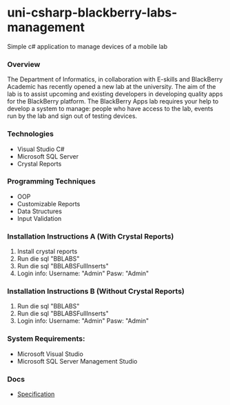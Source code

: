 # uni-csharp-blackberry-labs-management
Simple c# application to manage devices of a mobile lab

### Overview
The Department of Informatics, in collaboration with E-skills and BlackBerry Academic has recently opened a new lab at the university. The aim of the lab is to assist upcoming and existing developers in developing quality apps for the BlackBerry platform. The BlackBerry Apps lab requires your help to develop a system to manage: people who have access to the lab, events run by the lab and sign out of testing devices.

### Technologies
- Visual Studio C#
- Microsoft SQL Server
- Crystal Reports

### Programming Techniques
- OOP
- Customizable Reports
- Data Structures
- Input Validation

### Installation Instructions A (With Crystal Reports)
1. Install crystal reports
2. Run die sql "BBLABS"
3. Run die sql "BBLABSFullInserts"
4. Login info: Username: "Admin" Pasw: "Admin"

### Installation Instructions B (Without Crystal Reports)
1. Run die sql "BBLABS"
2. Run die sql "BBLABSFullInserts"
3. Login info: Username: "Admin" Pasw: "Admin"

### System Requirements:
- Microsoft Visual Studio
- Microsoft SQL Server Management Studio

### Docs
- [Specification](specification.pdf)
